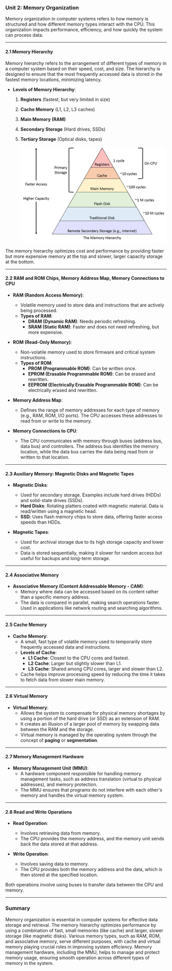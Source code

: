 ### Unit 2: Memory Organization

Memory organization in computer systems refers to how memory is structured and how different memory types interact with the CPU. This organization impacts performance, efficiency, and how quickly the system can process data.

---

#### **2.1 Memory Hierarchy**
Memory hierarchy refers to the arrangement of different types of memory in a computer system based on their speed, cost, and size. The hierarchy is designed to ensure that the most frequently accessed data is stored in the fastest memory locations, minimizing latency.

- **Levels of Memory Hierarchy**:
  1. **Registers** (fastest, but very limited in size)
  2. **Cache Memory** (L1, L2, L3 caches)
  3. **Main Memory (RAM)**
  4. **Secondary Storage** (Hard drives, SSDs)
  5. **Tertiary Storage** (Optical disks, tapes)
 
     <img src="MemoryHierarchy.png" alt="Memory Hierarchy Diagram" width="500">

The memory hierarchy optimizes cost and performance by providing faster but more expensive memory at the top and slower, larger capacity storage at the bottom.

---

#### **2.2 RAM and ROM Chips, Memory Address Map, Memory Connections to CPU**
- **RAM (Random Access Memory)**: 
  - Volatile memory used to store data and instructions that are actively being processed.
  - **Types of RAM**:
    - **DRAM (Dynamic RAM)**: Needs periodic refreshing.
    - **SRAM (Static RAM)**: Faster and does not need refreshing, but more expensive.

- **ROM (Read-Only Memory)**:
  - Non-volatile memory used to store firmware and critical system instructions.
  - **Types of ROM**:
    - **PROM (Programmable ROM)**: Can be written once.
    - **EPROM (Erasable Programmable ROM)**: Can be erased and rewritten.
    - **EEPROM (Electrically Erasable Programmable ROM)**: Can be electrically erased and rewritten.

- **Memory Address Map**:
  - Defines the range of memory addresses for each type of memory (e.g., RAM, ROM, I/O ports). The CPU accesses these addresses to read from or write to the memory.

- **Memory Connections to CPU**:
  - The CPU communicates with memory through buses (address bus, data bus) and controllers. The address bus identifies the memory location, while the data bus carries the data being read from or written to that location.

---

#### **2.3 Auxiliary Memory: Magnetic Disks and Magnetic Tapes**
- **Magnetic Disks**: 
  - Used for secondary storage. Examples include hard drives (HDDs) and solid-state drives (SSDs).
  - **Hard Disks**: Rotating platters coated with magnetic material. Data is read/written using a magnetic head.
  - **SSD**: Uses flash memory chips to store data, offering faster access speeds than HDDs.

- **Magnetic Tapes**:
  - Used for archival storage due to its high storage capacity and lower cost.
  - Data is stored sequentially, making it slower for random access but useful for backups and long-term storage.

---

#### **2.4 Associative Memory**
- **Associative Memory (Content Addressable Memory - CAM)**:
  - Memory where data can be accessed based on its content rather than a specific memory address.
  - The data is compared in parallel, making search operations faster. Used in applications like network routing and searching algorithms.

---

#### **2.5 Cache Memory**
- **Cache Memory**:
  - A small, fast type of volatile memory used to temporarily store frequently accessed data and instructions.
  - **Levels of Cache**:
    - **L1 Cache**: Closest to the CPU cores and fastest.
    - **L2 Cache**: Larger but slightly slower than L1.
    - **L3 Cache**: Shared among CPU cores, larger and slower than L2.
  - Cache helps improve processing speed by reducing the time it takes to fetch data from slower main memory.

---

#### **2.6 Virtual Memory**
- **Virtual Memory**:
  - Allows the system to compensate for physical memory shortages by using a portion of the hard drive (or SSD) as an extension of RAM.
  - It creates an illusion of a larger pool of memory by swapping data between the RAM and the storage.
  - Virtual memory is managed by the operating system through the concept of **paging** or **segmentation**.

---

#### **2.7 Memory Management Hardware**
- **Memory Management Unit (MMU)**:
  - A hardware component responsible for handling memory management tasks, such as address translation (virtual to physical addresses), and memory protection.
  - The MMU ensures that programs do not interfere with each other's memory and handles the virtual memory system.

---

#### **2.8 Read and Write Operations**
- **Read Operation**:
  - Involves retrieving data from memory.
  - The CPU provides the memory address, and the memory unit sends back the data stored at that address.

- **Write Operation**:
  - Involves saving data to memory.
  - The CPU provides both the memory address and the data, which is then stored at the specified location.

Both operations involve using buses to transfer data between the CPU and memory.

---

### Summary
Memory organization is essential in computer systems for effective data storage and retrieval. The memory hierarchy optimizes performance by using a combination of fast, small memories (like cache) and larger, slower storage (like magnetic disks). Various memory types, such as RAM, ROM, and associative memory, serve different purposes, with cache and virtual memory playing crucial roles in improving system efficiency. Memory management hardware, including the MMU, helps to manage and protect memory usage, ensuring smooth operation across different types of memory in the system.
